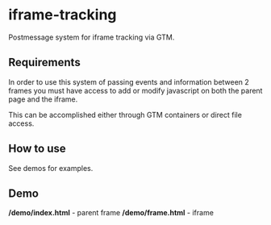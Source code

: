 # iframe-tracking
Postmessage system for iframe tracking via GTM.

## Requirements
In order to use this system of passing events and information between 2 frames you must have access to add or modify javascript on both the parent page and the iframe. 

This can be accomplished either through GTM containers or direct file access. 

## How to use

See demos for examples.


## Demo

**/demo/index.html** - parent frame
**/demo/frame.html** - iframe


